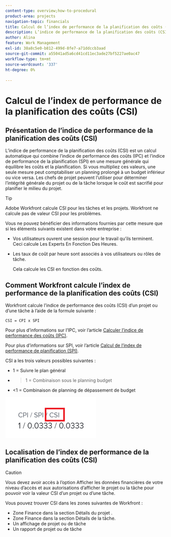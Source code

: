 ```yaml
---
content-type: overview;how-to-procedural
product-area: projects
navigation-topic: financials
title: Calcul de l’index de performance de la planification des coûts (CSI)
description: L’indice de performance de la planification des coûts (CSI) est un calcul automatique qui combine l’indice de performance des coûts (IPC) et l’indice de performance de la planification (SPI) en une mesure générale qui équilibre les coûts et la planification.
author: Alina
feature: Work Management
exl-id: 38a8c5e0-b812-499d-8fe7-a71ddccb3aad
source-git-commit: a55041ad5a6cd41cd11ec3ade27bf5227ae0ac47
workflow-type: tm+mt
source-wordcount: '337'
ht-degree: 0%

---
```


# Calcul de l’index de performance de la planification des coûts (CSI)

<!--
<p data-mc-conditions="QuicksilverOrClassic.Draft mode">(NOTE: Linked to the product. Do not change link.) </p>
-->

## Présentation de l’indice de performance de la planification des coûts (CSI)

L’indice de performance de la planification des coûts (CSI) est un calcul automatique qui combine l’indice de performance des coûts (IPC) et l’indice de performance de la planification (SPI) en une mesure générale qui équilibre les coûts et la planification. Si vous multipliez ces valeurs, une seule mesure peut comptabiliser un planning prolongé à un budget inférieur ou vice versa. Les chefs de projet peuvent l’utiliser pour déterminer l’intégrité générale du projet ou de la tâche lorsque le coût est sacrifié pour planifier le milieu du projet.

>[!TIP]
>
>Adobe Workfront calcule CSI pour les tâches et les projets. Workfront ne calcule pas de valeur CSI pour les problèmes.

Vous ne pouvez bénéficier des informations fournies par cette mesure que si les éléments suivants existent dans votre entreprise :

* Vos utilisateurs ouvrent une session pour le travail qu’ils terminent.\
   Ceci calcule Les Experts En Fonction Des Heures.
* Les taux de coût par heure sont associés à vos utilisateurs ou rôles de tâche. 

   Cela calcule les CSI en fonction des coûts.

## Comment Workfront calcule l’index de performance de la planification des coûts (CSI)

Workfront calcule l’indice de performance des coûts (CSI) d’un projet ou d’une tâche à l’aide de la formule suivante :

```
CSI = CPI x SPI
```

Pour plus d’informations sur l’IPC, voir l’article [Calculer l’indice de performance des coûts (IPC)](../../../manage-work/projects/project-finances/calculate-cpi.md).

Pour plus d’informations sur SPI, voir l’article [Calcul de l’index de performance de planification (SPI)](../../../manage-work/projects/project-finances/calculate-spi.md).

CSI a les trois valeurs possibles suivantes :

* 1 = Suivre le plan général   
* 
   >1 = Combinaison sous le planning budget
* &lt;1 = Combinaison de planning de dépassement de budget

![](assets/csi-highlighted.png)

## Localisation de l’index de performance de la planification des coûts (CSI)

>[!CAUTION]
>
>Vous devez avoir accès à l’option Afficher les données financières de votre niveau d’accès et aux autorisations d’afficher le projet ou la tâche pour pouvoir voir la valeur CSI d’un projet ou d’une tâche.

Vous pouvez trouver CSI dans les zones suivantes de Workfront :

* Zone Finance dans la section Détails du projet .
* Zone Finance dans la section Détails de la tâche.
* Un affichage de projet ou de tâche
* Un rapport de projet ou de tâche
